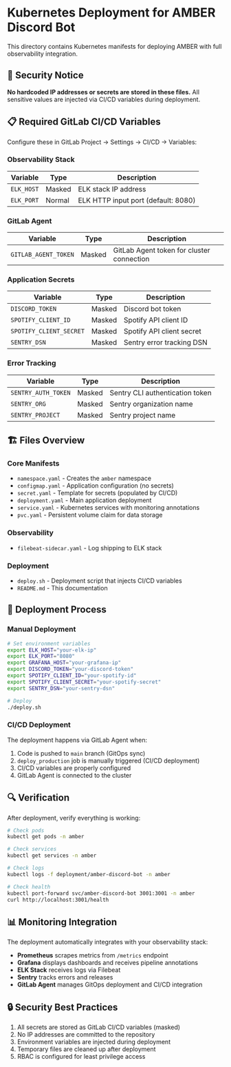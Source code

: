 # Kubernetes Deployment for AMBER Discord Bot

This directory contains Kubernetes manifests for deploying AMBER with full observability integration.

## 🔐 Security Notice

**No hardcoded IP addresses or secrets are stored in these files.** All sensitive values are injected via CI/CD variables during deployment.

## 📋 Required GitLab CI/CD Variables

Configure these in GitLab Project → Settings → CI/CD → Variables:

### Observability Stack
| Variable | Type | Description |
|----------|------|-------------|
| `ELK_HOST` | Masked | ELK stack IP address |
| `ELK_PORT` | Normal | ELK HTTP input port (default: 8080) |

### GitLab Agent
| Variable | Type | Description |
|----------|------|-------------|
| `GITLAB_AGENT_TOKEN` | Masked | GitLab Agent token for cluster connection |

### Application Secrets
| Variable | Type | Description |
|----------|------|-------------|
| `DISCORD_TOKEN` | Masked | Discord bot token |
| `SPOTIFY_CLIENT_ID` | Masked | Spotify API client ID |
| `SPOTIFY_CLIENT_SECRET` | Masked | Spotify API client secret |
| `SENTRY_DSN` | Masked | Sentry error tracking DSN |

### Error Tracking
| Variable | Type | Description |
|----------|------|-------------|
| `SENTRY_AUTH_TOKEN` | Masked | Sentry CLI authentication token |
| `SENTRY_ORG` | Masked | Sentry organization name |
| `SENTRY_PROJECT` | Masked | Sentry project name |

## 🏗️ Files Overview

### Core Manifests
- `namespace.yaml` - Creates the `amber` namespace
- `configmap.yaml` - Application configuration (no secrets)
- `secret.yaml` - Template for secrets (populated by CI/CD)
- `deployment.yaml` - Main application deployment
- `service.yaml` - Kubernetes services with monitoring annotations
- `pvc.yaml` - Persistent volume claim for data storage

### Observability
- `filebeat-sidecar.yaml` - Log shipping to ELK stack

### Deployment
- `deploy.sh` - Deployment script that injects CI/CD variables
- `README.md` - This documentation

## 🚀 Deployment Process

### Manual Deployment
```bash
# Set environment variables
export ELK_HOST="your-elk-ip"
export ELK_PORT="8080"
export GRAFANA_HOST="your-grafana-ip"
export DISCORD_TOKEN="your-discord-token"
export SPOTIFY_CLIENT_ID="your-spotify-id"
export SPOTIFY_CLIENT_SECRET="your-spotify-secret"
export SENTRY_DSN="your-sentry-dsn"

# Deploy
./deploy.sh
```

### CI/CD Deployment
The deployment happens via GitLab Agent when:
1. Code is pushed to `main` branch (GitOps sync)
2. `deploy_production` job is manually triggered (CI/CD deployment)
3. CI/CD variables are properly configured
4. GitLab Agent is connected to the cluster

## 🔍 Verification

After deployment, verify everything is working:

```bash
# Check pods
kubectl get pods -n amber

# Check services
kubectl get services -n amber

# Check logs
kubectl logs -f deployment/amber-discord-bot -n amber

# Check health
kubectl port-forward svc/amber-discord-bot 3001:3001 -n amber
curl http://localhost:3001/health
```

## 📊 Monitoring Integration

The deployment automatically integrates with your observability stack:

- **Prometheus** scrapes metrics from `/metrics` endpoint
- **Grafana** displays dashboards and receives pipeline annotations
- **ELK Stack** receives logs via Filebeat
- **Sentry** tracks errors and releases
- **GitLab Agent** manages GitOps deployment and CI/CD integration

## 🔒 Security Best Practices

1. All secrets are stored as GitLab CI/CD variables (masked)
2. No IP addresses are committed to the repository
3. Environment variables are injected during deployment
4. Temporary files are cleaned up after deployment
5. RBAC is configured for least privilege access
